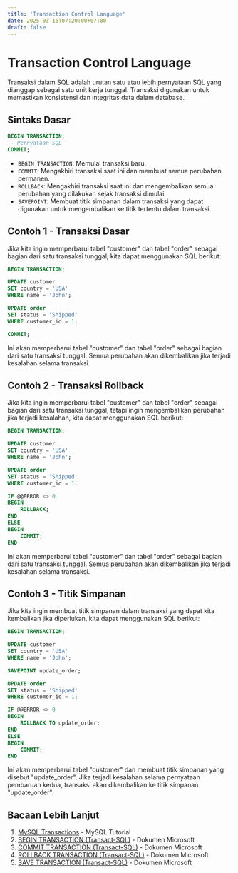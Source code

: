 ```yaml
---
title: 'Transaction Control Language'
date: 2025-03-16T07:20:00+07:00
draft: false
---
```


# Transaction Control Language

Transaksi dalam SQL adalah urutan satu atau lebih pernyataan SQL yang dianggap sebagai satu unit kerja tunggal. Transaksi digunakan untuk memastikan konsistensi dan integritas data dalam database.

## Sintaks Dasar

```sql
BEGIN TRANSACTION;
-- Pernyataan SQL
COMMIT;
```

- `BEGIN TRANSACTION`: Memulai transaksi baru.
- `COMMIT`: Mengakhiri transaksi saat ini dan membuat semua perubahan permanen.
- `ROLLBACK`: Mengakhiri transaksi saat ini dan mengembalikan semua perubahan yang dilakukan sejak transaksi dimulai.
- `SAVEPOINT`: Membuat titik simpanan dalam transaksi yang dapat digunakan untuk mengembalikan ke titik tertentu dalam transaksi.

## Contoh 1 - Transaksi Dasar

Jika kita ingin memperbarui tabel "customer" dan tabel "order" sebagai bagian dari satu transaksi tunggal, kita dapat menggunakan SQL berikut:

```sql
BEGIN TRANSACTION;

UPDATE customer
SET country = 'USA'
WHERE name = 'John';

UPDATE order
SET status = 'Shipped'
WHERE customer_id = 1;

COMMIT;
```

Ini akan memperbarui tabel "customer" dan tabel "order" sebagai bagian dari satu transaksi tunggal. Semua perubahan akan dikembalikan jika terjadi kesalahan selama transaksi.

## Contoh 2 - Transaksi Rollback

Jika kita ingin memperbarui tabel "customer" dan tabel "order" sebagai bagian dari satu transaksi tunggal, tetapi ingin mengembalikan perubahan jika terjadi kesalahan, kita dapat menggunakan SQL berikut:

```sql
BEGIN TRANSACTION;

UPDATE customer
SET country = 'USA'
WHERE name = 'John';

UPDATE order
SET status = 'Shipped'
WHERE customer_id = 1;

IF @@ERROR <> 0
BEGIN
    ROLLBACK;
END
ELSE
BEGIN
    COMMIT;
END
```

Ini akan memperbarui tabel "customer" dan tabel "order" sebagai bagian dari satu transaksi tunggal. Semua perubahan akan dikembalikan jika terjadi kesalahan selama transaksi.

## Contoh 3 - Titik Simpanan

Jika kita ingin membuat titik simpanan dalam transaksi yang dapat kita kembalikan jika diperlukan, kita dapat menggunakan SQL berikut:

```sql
BEGIN TRANSACTION;

UPDATE customer
SET country = 'USA'
WHERE name = 'John';

SAVEPOINT update_order;

UPDATE order
SET status = 'Shipped'
WHERE customer_id = 1;

IF @@ERROR <> 0
BEGIN
    ROLLBACK TO update_order;
END
ELSE
BEGIN
    COMMIT;
END
```

Ini akan memperbarui tabel "customer" dan membuat titik simpanan yang disebut "update_order". Jika terjadi kesalahan selama pernyataan pembaruan kedua, transaksi akan dikembalikan ke titik simpanan "update_order".

## Bacaan Lebih Lanjut

1. [MySQL Transactions](https://www.mysqltutorial.org/mysql-transaction.aspx) - MySQL Tutorial
2. [BEGIN TRANSACTION (Transact-SQL)](https://docs.microsoft.com/en-us/sql/t-sql/language-elements/begin-transaction-transact-sql?view=sql-server-ver15) - Dokumen Microsoft
3. [COMMIT TRANSACTION (Transact-SQL)](https://docs.microsoft.com/en-us/sql/t-sql/language-elements/commit-transaction-transact-sql?view=sql-server-ver15) - Dokumen Microsoft
4. [ROLLBACK TRANSACTION (Transact-SQL)](https://docs.microsoft.com/en-us/sql/t-sql/language-elements/rollback-transaction-transact-sql?view=sql-server-ver15) - Dokumen Microsoft
5. [SAVE TRANSACTION (Transact-SQL)](https://docs.microsoft.com/en-us/sql/t-sql/language-elements/save-transaction-transact-sql?view=sql-server-ver15) - Dokumen Microsoft
